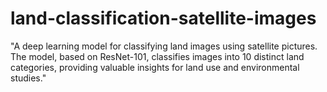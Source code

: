 # land-classification-satellite-images
"A deep learning model for classifying land images using satellite pictures. The model, based on ResNet-101, classifies images into 10 distinct land categories, providing valuable insights for land use and environmental studies."
